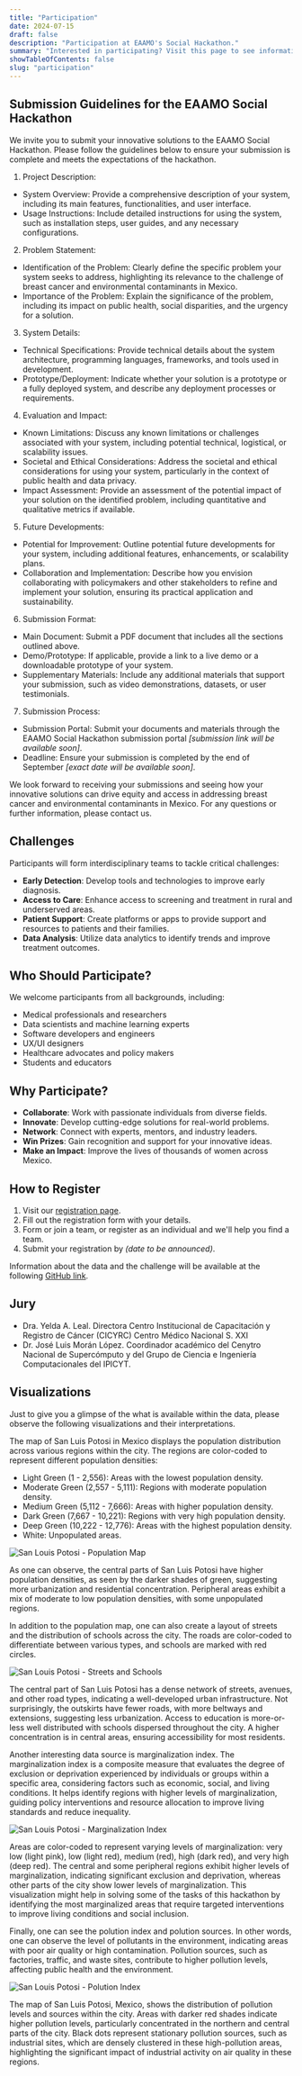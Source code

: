 ```yaml
---
title: "Participation"
date: 2024-07-15
draft: false
description: "Participation at EAAMO's Social Hackathon."
summary: "Interested in participating? Visit this page to see information about who should participate and how to participate."
showTableOfContents: false
slug: "participation"
---
```

## Submission Guidelines for the EAAMO Social Hackathon
We invite you to submit your innovative solutions to the EAAMO Social Hackathon. Please follow the guidelines below to ensure your submission is complete and meets the expectations of the hackathon.

1. Project Description:
- System Overview: Provide a comprehensive description of your system, including its main features, functionalities, and user interface.
- Usage Instructions: Include detailed instructions for using the system, such as installation steps, user guides, and any necessary configurations.

2. Problem Statement:
- Identification of the Problem: Clearly define the specific problem your system seeks to address, highlighting its relevance to the challenge of breast cancer and environmental contaminants in Mexico.
- Importance of the Problem: Explain the significance of the problem, including its impact on public health, social disparities, and the urgency for a solution.

3. System Details:
- Technical Specifications: Provide technical details about the system architecture, programming languages, frameworks, and tools used in development.
- Prototype/Deployment: Indicate whether your solution is a prototype or a fully deployed system, and describe any deployment processes or requirements.

4. Evaluation and Impact:
- Known Limitations: Discuss any known limitations or challenges associated with your system, including potential technical, logistical, or scalability issues.
- Societal and Ethical Considerations: Address the societal and ethical considerations for using your system, particularly in the context of public health and data privacy.
- Impact Assessment: Provide an assessment of the potential impact of your solution on the identified problem, including quantitative and qualitative metrics if available.

5. Future Developments:
- Potential for Improvement: Outline potential future developments for your system, including additional features, enhancements, or scalability plans.
- Collaboration and Implementation: Describe how you envision collaborating with policymakers and other stakeholders to refine and implement your solution, ensuring its practical application and sustainability.

6. Submission Format:
- Main Document: Submit a PDF document that includes all the sections outlined above.
- Demo/Prototype: If applicable, provide a link to a live demo or a downloadable prototype of your system.
- Supplementary Materials: Include any additional materials that support your submission, such as video demonstrations, datasets, or user testimonials.

7. Submission Process:
- Submission Portal: Submit your documents and materials through the EAAMO Social Hackathon submission portal *[submission link will be available soon]*.
- Deadline: Ensure your submission is completed by the end of September *[exact date will be available soon]*.

We look forward to receiving your submissions and seeing how your innovative solutions can drive equity and access in addressing breast cancer and environmental contaminants in Mexico. For any questions or further information, please contact us.

## Challenges
Participants will form interdisciplinary teams to tackle critical challenges:
- **Early Detection**: Develop tools and technologies to improve early diagnosis.
- **Access to Care**: Enhance access to screening and treatment in rural and underserved areas.
- **Patient Support**: Create platforms or apps to provide support and resources to patients and their families.
- **Data Analysis**: Utilize data analytics to identify trends and improve treatment outcomes.

## Who Should Participate?
We welcome participants from all backgrounds, including:
- Medical professionals and researchers
- Data scientists and machine learning experts
- Software developers and engineers
- UX/UI designers
- Healthcare advocates and policy makers
- Students and educators

## Why Participate?
- **Collaborate**: Work with passionate individuals from diverse fields.
- **Innovate**: Develop cutting-edge solutions for real-world problems.
- **Network**: Connect with experts, mentors, and industry leaders.
- **Win Prizes**: Gain recognition and support for your innovative ideas.
- **Make an Impact**: Improve the lives of thousands of women across Mexico.

## How to Register
1. Visit our [registration page](https://docs.google.com/forms/d/e/1FAIpQLSdBheuBHIZdHUgx_Fk_lPvx5QhA4wWFqTFmbLzc6xETdB_s4w/viewform).
2. Fill out the registration form with your details.
3. Form or join a team, or register as an individual and we'll help you find a team.
4. Submit your registration by *(date to be announced)*.

Information about the data and the challenge will be available at the following [GitHub link](https://github.com/Mobile-Health-Center/Social-Hackathon-EAAMO-2024).

## Jury
- Dra. Yelda A. Leal. Directora Centro Institucional de Capacitación y Registro de Cáncer (CICYRC) Centro Médico Nacional S. XXI
- Dr. José Luis Morán López. Coordinador académico del Cenytro Nacional de Supercómputo y del Grupo de Ciencia e Ingeniería Computacionales del IPICYT.

## Visualizations
Just to give you a glimpse of the what is available within the data, please observe the following visualizations and their interpretations.

The map of San Luis Potosi in Mexico displays the population distribution across various regions within the city. The regions are color-coded to represent different population densities:
- Light Green (1 - 2,556): Areas with the lowest population density.
- Moderate Green (2,557 - 5,111): Regions with moderate population density.
- Medium Green (5,112 - 7,666): Areas with higher population density.
- Dark Green (7,667 - 10,221): Regions with very high population density.
- Deep Green (10,222 - 12,776): Areas with the highest population density.
- White: Unpopulated areas.

![San Louis Potosi - Population Map](images/total_population_in_splma.png)

As one can observe, the central parts of San Luis Potosi have higher population densities, as seen by the darker shades of green, suggesting more urbanization and residential concentration. Peripheral areas exhibit a mix of moderate to low population densities, with some unpopulated regions.

In addition to the population map, one can also create a layout of streets and the distribution of schools across the city. The roads are color-coded to differentiate between various types, and schools are marked with red circles. 

![San Louis Potosi - Streets and Schools](images/streets_and_schools.png)

The central part of San Luis Potosi has a dense network of streets, avenues, and other road types, indicating a well-developed urban infrastructure. Not surprisingly, the outskirts have fewer roads, with more beltways and extensions, suggesting less urbanization. Access to education is more-or-less well distributed with schools dispersed throughout the city. A higher concentration is in central areas, ensuring accessibility for most residents.

Another interesting data source is marginalization index. The marginalization index is a composite measure that evaluates the degree of exclusion or deprivation experienced by individuals or groups within a specific area, considering factors such as economic, social, and living conditions. It helps identify regions with higher levels of marginalization, guiding policy interventions and resource allocation to improve living standards and reduce inequality.

![San Louis Potosi - Marginalization Index](images/marginalization_in_splma.png)

Areas are color-coded to represent varying levels of marginalization: very low (light pink), low (light red), medium (red), high (dark red), and very high (deep red). The central and some peripheral regions exhibit higher levels of marginalization, indicating significant exclusion and deprivation, whereas other parts of the city show lower levels of marginalization. This visualization might help in solving some of the tasks of this hackathon by identifying the most marginalized areas that require targeted interventions to improve living conditions and social inclusion.

Finally, one can see the polution index and polution sources. In other words, one can observe the level of pollutants in the environment, indicating areas with poor air quality or high contamination. Pollution sources, such as factories, traffic, and waste sites, contribute to higher pollution levels, affecting public health and the environment.

![San Louis Potosi - Polution Index](images/kde_stationary_pollution_sources.png)

The map of San Luis Potosi, Mexico, shows the distribution of pollution levels and sources within the city. Areas with darker red shades indicate higher pollution levels, particularly concentrated in the northern and central parts of the city. Black dots represent stationary pollution sources, such as industrial sites, which are densely clustered in these high-pollution areas, highlighting the significant impact of industrial activity on air quality in these regions.
